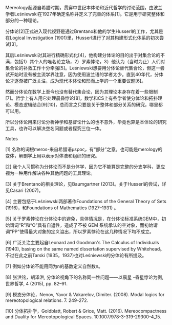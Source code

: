 Mereology起源自希腊时期，贯穿中世纪本体论和近代哲学的讨论范围，由波兰学者Leśniewski在1927年确定名称并定义了完善的体系[1]。它是用于研究整体和部分的一种理论。

分体论[2]正式进入现代视野是通过Brentano和他的学生Husserl的工作，尤其是在Logical Investigation (1901)里，Husserl进行了对其构建形式化体系的初次尝试[3]。

其后Leśniewski对其进行精确形式化[4]，他构建分体论的目的出于对集合论的不满，包括1）其个人的唯名论立场，2）罗素悖论，3）他认为（当时为止）人们对集合论的补救工作十分牵强[5]。Leśniewski想要用分体论替代集合论，但这一尝试开始时没有被主流学界注意，因为使用波兰语的学者太少。直到40年代，分体论才逐渐被广泛关注，成为现代本体论和形而上学的一个重要议题[6]。

然而分体论在数学上至今也没有替代集合论，因为其理论本身存在着一些限制[7]。哲学上有人用它处理晨昏悖论[8]，数学和CS上有些学者使分体论和拓扑理论、模态逻辑结合[9][10]，总而言之只要是关于整体和部分关系的研究，哪里都可以用。

所以分体论用来讨论分析神学和基督论什么的也不意外，毕竟也算是本体论的研究工具，也许可以解决空名问题或者探究三位一体。



Notes

[1] 名称的词根meros-来自希腊语μερος，有“部分”之意。也可能是merology的变体，解剖学上用以表示对体液和组织的研究。

[2] 我个人习惯称为分体论而不是分体学，因为它不能算是完整的分支学科，更应视为一种用作解决各种其他问题的工具理论。

[3] 关于Brentano的相关理论，见Baumgartner (2013)。关于Husserl的尝试，详见Casari (2007)。

[4] 主要包括于Leśniewski两部著作Foundations of the General Theory of Sets (1916)，和Foundations of Mathematics (1927–1931) 。

[5] 关于罗素悖论在分体论中的避免，具体情况是，在分体论标准系统GEM中，初始谓词“R”和“O”具有自返性，造成了不被 GEM 系统承认的空对象，而初始谓词“PP”使得最大对象的定义溢出，所以罗素悖论在这几种情况下均不成立。

[6] 广泛关注主要起自Leonard and Goodman's The Calculus of Individuals (1940), basing on the same named dissertation supervised by Whitehead。不过在此之前Tarski (1935，1937)也对Leśniewski的分体论有所提及。

[7] 例如分体论不能用同为n的基数定义自然数n。

[8] 张洪铭，胡泽洪, 分体论视角下的名称同一性问题——以晨星 -昏星悖论为例, 世界哲学, 4 (2015), pp. 82–91.

[9] 模态分体论，Nenov, Yavor & Vakarelov, Dimiter. (2008). Modal logics for mereotopological relations. 7. 249-272.

[10] 分体拓扑学，Goldblatt, Robert & Grice, Matt. (2016). Mereocompactness and Duality for Mereotopological Spaces. 10.1007/978-3-319-29300-4_15.
